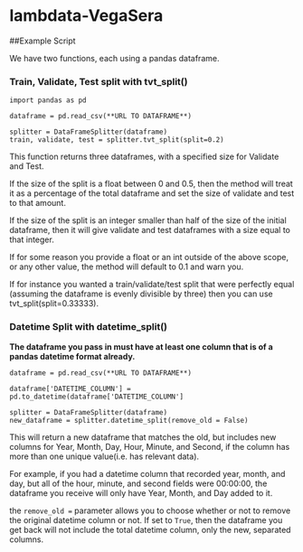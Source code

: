 # lambdata-VegaSera

##Example Script

We have two functions, each using a pandas dataframe.


### Train, Validate, Test split with tvt_split()
```
import pandas as pd

dataframe = pd.read_csv(**URL TO DATAFRAME**)

splitter = DataFrameSplitter(dataframe)
train, validate, test = splitter.tvt_split(split=0.2)
```

This function returns three dataframes, with a specified size for Validate and Test. 

If the size of the split is a float between 0 and 0.5, then the method will treat it as a percentage of the total dataframe and set the size of validate and test to that amount.

If the size of the split is an integer smaller than half of the size of the initial dataframe, then it will give validate and test dataframes with a size equal to that integer.

If for some reason you provide a float or an int outside of the above scope, or any other value, the method will default to 0.1 and warn you.

If for instance you wanted a train/validate/test split that were perfectly equal (assuming the dataframe is evenly divisible by three) then you can use tvt_split(split=0.33333).

### Datetime Split with datetime_split()
**The dataframe you pass in must have at least one column that is of a pandas datetime format already.**
```
dataframe = pd.read_csv(**URL TO DATAFRAME**)

dataframe['DATETIME_COLUMN'] = pd.to_datetime(dataframe['DATETIME_COLUMN']

splitter = DataFrameSplitter(dataframe)
new_dataframe = splitter.datetime_split(remove_old = False)

```
This will return a new dataframe that matches the old, but includes new columns for Year, Month, Day, Hour, Minute, and Second, if the column has more than one unique value(i.e. has relevant data).

For example, if you had a datetime column that recorded year, month, and day, but all of the hour, minute, and second fields were 00:00:00, the dataframe you receive will only have Year, Month, and Day added to it.

the `remove_old =` parameter allows you to choose whether or not to remove the original datetime column or not. If set to `True`, then the dataframe you get back will not include the total datetime column, only the new, separated columns.
